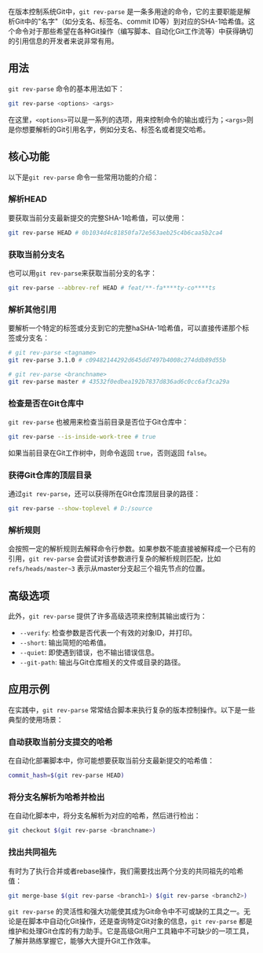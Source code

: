 在版本控制系统Git中，`git rev-parse` 是一条多用途的命令，它的主要职能是解析Git中的"名字"（如分支名、标签名、commit ID等）到对应的SHA-1哈希值。这个命令对于那些希望在各种Git操作（编写脚本、自动化Git工作流等）中获得确切的引用信息的开发者来说非常有用。

## 用法

`git rev-parse` 命令的基本用法如下：

```sh
git rev-parse <options> <args>
```

在这里，`<options>`可以是一系列的选项，用来控制命令的输出或行为；`<args>`则是你想要解析的Git引用名字，例如分支名、标签名或者提交哈希。

## 核心功能

以下是`git rev-parse` 命令一些常用功能的介绍：

### 解析HEAD

要获取当前分支最新提交的完整SHA-1哈希值，可以使用：

```sh
git rev-parse HEAD # 0b1034d4c81850fa72e563aeb25c4b6caa5b2ca4
```

### 获取当前分支名

也可以用`git rev-parse`来获取当前分支的名字：

```sh
git rev-parse --abbrev-ref HEAD # feat/**-fa****ty-co****ts
```

### 解析其他引用

要解析一个特定的标签或分支到它的完整haSHA-1哈希值，可以直接传递那个标签或分支名：

```sh
# git rev-parse <tagname>
git rev-parse 3.1.0 # c09482144292d645dd7497b4008c274ddb89d55b

# git rev-parse <branchname> 
git rev-parse master # 43532f0edbea192b7837d836ad6c0cc6af3ca29a
```

### 检查是否在Git仓库中

`git rev-parse` 也被用来检查当前目录是否位于Git仓库中：

```sh
git rev-parse --is-inside-work-tree # true
```

如果当前目录在Git工作树中，则命令返回 `true`，否则返回 `false`。

### 获得Git仓库的顶层目录

通过`git rev-parse`，还可以获得所在Git仓库顶层目录的路径：

```sh
git rev-parse --show-toplevel # D:/source
```

### 解析规则

会按照一定的解析规则去解释命令行参数。如果参数不能直接被解释成一个已有的引用，`git rev-parse` 会尝试对该参数进行复杂的解析规则匹配，比如`refs/heads/master~3` 表示从master分支起三个祖先节点的位置。

## 高级选项

此外，`git rev-parse` 提供了许多高级选项来控制其输出或行为：

- `--verify`: 检查参数是否代表一个有效的对象ID，并打印。
- `--short`: 输出简短的哈希值。
- `--quiet`: 即使遇到错误，也不输出错误信息。
- `--git-path`: 输出与Git仓库相关的文件或目录的路径。

## 应用示例

在实践中，`git rev-parse` 常常结合脚本来执行复杂的版本控制操作。以下是一些典型的使用场景：

### 自动获取当前分支提交的哈希

在自动化部署脚本中，你可能想要获取当前分支最新提交的哈希值：

```sh
commit_hash=$(git rev-parse HEAD)
```

### 将分支名解析为哈希并检出

在自动化脚本中，将分支名解析为对应的哈希，然后进行检出：

```sh
git checkout $(git rev-parse <branchname>)
```

### 找出共同祖先

有时为了执行合并或者rebase操作，我们需要找出两个分支的共同祖先的哈希值：

```sh
git merge-base $(git rev-parse <branch1>) $(git rev-parse <branch2>)
```

`git rev-parse` 的灵活性和强大功能使其成为Git命令中不可或缺的工具之一。无论是在脚本中自动化Git操作，还是查询特定Git对象的信息，`git rev-parse` 都是维护和处理Git仓库的有力助手。它是高级Git用户工具箱中不可缺少的一项工具，了解并熟练掌握它，能够大大提升Git工作效率。